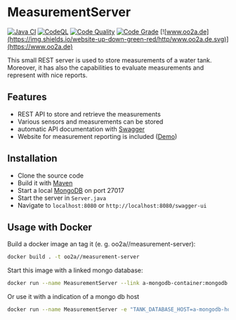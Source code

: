 # MeasurementServer

[![Java CI](https://github.com/ushandelucca/MeasurementServer/actions/workflows/build.yml/badge.svg)](https://github.com/ushandelucca/MeasurementServer/actions/workflows/build.yml) [![CodeQL](https://github.com/ushandelucca/MeasurementServer/actions/workflows/codeql-analysis.yml/badge.svg)](https://github.com/ushandelucca/MeasurementServer/actions/workflows/codeql-analysis.yml) [![Code Quality](https://api.codiga.io/project/23670/score/svg)](https://app.codiga.io/project/23670/dashboard) [![Code Grade](https://api.codiga.io/project/23670/status/svg)](https://app.codiga.io/project/23670/dashboard) [![www.oo2a.de](https://img.shields.io/website-up-down-green-red/http/www.oo2a.de.svg)](https://www.oo2a.de)

This small REST server is used to store measurements of a water tank. Moreover, it has also the capabilities to evaluate measurements and represent with nice reports.

## Features

* REST API to store and retrieve the measurements
* Various sensors and measurements can be stored
* automatic API documentation with [Swagger](http://swagger.io/)
* Website for measurement reporting is included ([Demo](https://www.oo2a.de))

## Installation

* Clone the source code
* Build it with [Maven](http://maven.apache.org)
* Start a local [MongoDB](https://www.mongodb.com) on port 27017
* Start the server in ```Server.java```
* Navigate to ```localhost:8080``` or ```http://localhost:8080/swagger-ui```

## Usage with Docker

Build a docker image an tag it (e. g. oo2a//measurement-server):

```bash
docker build . -t oo2a//measurement-server
```

Start this image with a linked mongo database:

```bash
docker run --name MeasurementServer --link a-mongodb-container:mongodb oo2a//measurement-server
```

Or use it with a indication of a mongo db host

```bash
docker run --name MeasurementServer -e "TANK_DATABASE_HOST=a-mongodb-host" oo2a//measurement-server
```
